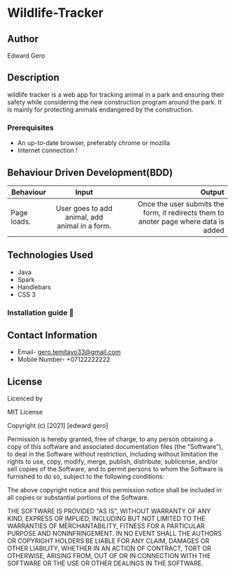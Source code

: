 # Wildlife-Tracker

## Author
Edward Gero



## Description
 
wildlife tracker is a web app for tracking animal in a park and ensuring their safety while considering the new construction program around the park. It is mainly for protecting animals endangered by the construction. 

### Prerequisites
* An up-to-date browser, preferably chrome or mozilla
* Internet connection !

## Behaviour Driven Development(BDD)
|Behaviour 	           |    Input 	                 |       Output          |
|----------------------------------------------|:-----------------------------------:|-----------------------------:|       
|Page loads.                         |   User goes to add animal, add animal in a form.              |Once the user submits the form, it redirects them to anoter page where data is added    |                       |

## Technologies Used

* Java
* Spark
* Handlebars
* CSS 3

### Installation guide :notebook:


## Contact Information
* Email- gero.temitayo33@gmail.com
* Mobile Number- +07122222222


## License
Licenced by

MIT License

Copyright (c) [2021] [edward gero]

Permission is hereby granted, free of charge, to any person obtaining a copy of this software and associated documentation files (the "Software"), to deal in the Software without restriction, including without limitation the rights to use, copy, modify, merge, publish, distribute, sublicense, and/or sell copies of the Software, and to permit persons to whom the Software is furnished to do so, subject to the following conditions:

The above copyright notice and this permission notice shall be included in all copies or substantial portions of the Software.

THE SOFTWARE IS PROVIDED "AS IS", WITHOUT WARRANTY OF ANY KIND, EXPRESS OR IMPLIED, INCLUDING BUT NOT LIMITED TO THE WARRANTIES OF MERCHANTABILITY, FITNESS FOR A PARTICULAR PURPOSE AND NONINFRINGEMENT. IN NO EVENT SHALL THE AUTHORS OR COPYRIGHT HOLDERS BE LIABLE FOR ANY CLAIM, DAMAGES OR OTHER LIABILITY, WHETHER IN AN ACTION OF CONTRACT, TORT OR OTHERWISE, ARISING FROM, OUT OF OR IN CONNECTION WITH THE SOFTWARE OR THE USE OR OTHER DEALINGS IN THE SOFTWARE.